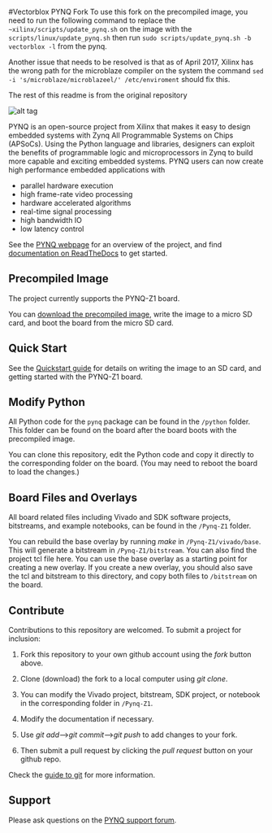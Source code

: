 #Vectorblox PYNQ Fork
To use this fork on the precompiled image, you need to run the following command to replace the
`~xilinx/scripts/update_pynq.sh` on the image with the `scripts/linux/update_pynq.sh` then run
`sudo scripts/update_pynq.sh -b vectorblox -l` from the pynq.

Another issue that needs to be resolved is that as of April 2017, Xilinx has the wrong path for
the microblaze compiler on the system the command `sed -i 's/microblaze/microblazeel/' /etc/enviroment`
should fix this.

The rest of this readme is from the original repository

![alt tag](https://github.com/Xilinx/PYNQ/blob/master/images/logo.png)

PYNQ is an open-source project from Xilinx that makes it easy to design embedded systems with Zynq All Programmable Systems on Chips (APSoCs). Using the Python language and libraries, designers can exploit the benefits of programmable logic and microprocessors in Zynq to build more capable and exciting embedded systems.
PYNQ users can now create high performance embedded applications with
-	parallel hardware execution
-	high frame-rate video processing
-	hardware accelerated algorithms
-	real-time signal processing
-	high bandwidth IO
-	low latency control

See the <a href="http://www.pynq.io/" target="_blank">PYNQ webpage</a> for an overview of the project, and find <a href="http://pynq.readthedocs.io" target="_blank">documentation on ReadTheDocs</a> to get started.

## Precompiled Image

The project currently supports the PYNQ-Z1 board.

You can <a href="https://files.digilent.com/Products/PYNQ/pynq_z1_image_2016_09_14.zip" target="_blank">download the precompiled image</a>, write the image to a micro SD card, and boot the board from the micro SD card.

## Quick Start

See the <a href="http://pynq.readthedocs.io/en/latest/1_getting_started.html" target="_blank">Quickstart guide</a> for details on writing the image to an SD card, and getting started with the PYNQ-Z1 board.

## Modify Python

All Python code for the `pynq` package can be found in the `/python` folder. This folder can be found on the board after the board boots with the precompiled image.

You can clone this repository, edit the Python code and copy it directly to the corresponding folder on the board. (You may need to reboot the board to load the changes.)

## Board Files and Overlays

All board related files including Vivado and SDK software projects, bitstreams, and example notebooks, can be found in the `/Pynq-Z1` folder.

You can rebuild the base overlay by running *make* in `/Pynq-Z1/vivado/base`. This will generate a bitstream in `/Pynq-Z1/bitstream`. You can also find the project tcl file here. You can use the base overlay as a starting point for creating a new overlay. If you create a new overlay, you should also save the tcl and bitstream to this directory, and copy both files to `/bitstream` on the board.

## Contribute

Contributions to this repository are welcomed. To submit a project for inclusion:

1. Fork this repository to your own github account using the *fork* button above.

2. Clone (download) the fork to a local computer using *git clone*.

3. You can modify the Vivado project, bitstream, SDK project, or notebook in the corresponding folder in `/Pynq-Z1`.

5. Modify the documentation if necessary.

6. Use *git add*-->*git commit*-->*git push* to add changes to your fork.

7. Then submit a pull request by clicking the *pull request* button on your github repo.

Check the <a href="http://git.huit.harvard.edu/guide/" target="_blank">guide to git</a> for more information.

## Support

Please ask questions on the <a href="https://groups.google.com/forum/#!forum/pynq_project" target="_blank">PYNQ support forum</a>.
